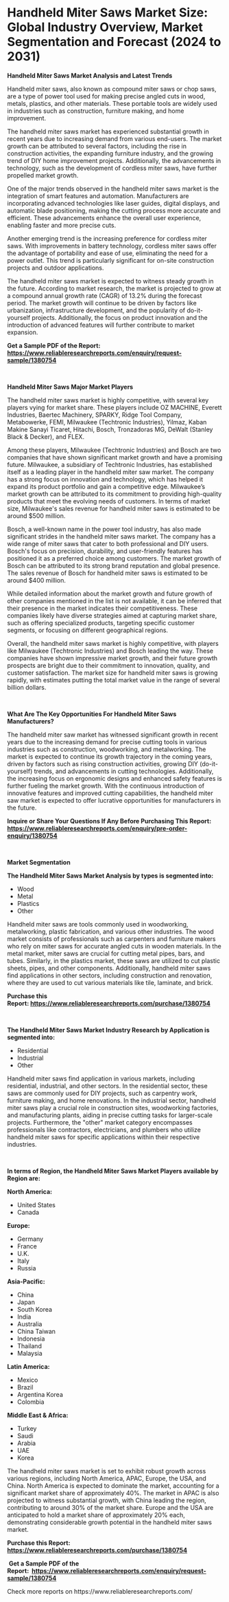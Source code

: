 <p><h1>Handheld Miter Saws Market Size: Global Industry Overview, Market Segmentation and Forecast (2024 to 2031)</h1></p><p><strong>Handheld Miter Saws Market Analysis and Latest Trends</strong></p>
<p><p>Handheld miter saws, also known as compound miter saws or chop saws, are a type of power tool used for making precise angled cuts in wood, metals, plastics, and other materials. These portable tools are widely used in industries such as construction, furniture making, and home improvement.</p><p>The handheld miter saws market has experienced substantial growth in recent years due to increasing demand from various end-users. The market growth can be attributed to several factors, including the rise in construction activities, the expanding furniture industry, and the growing trend of DIY home improvement projects. Additionally, the advancements in technology, such as the development of cordless miter saws, have further propelled market growth.</p><p>One of the major trends observed in the handheld miter saws market is the integration of smart features and automation. Manufacturers are incorporating advanced technologies like laser guides, digital displays, and automatic blade positioning, making the cutting process more accurate and efficient. These advancements enhance the overall user experience, enabling faster and more precise cuts.</p><p>Another emerging trend is the increasing preference for cordless miter saws. With improvements in battery technology, cordless miter saws offer the advantage of portability and ease of use, eliminating the need for a power outlet. This trend is particularly significant for on-site construction projects and outdoor applications.</p><p>The handheld miter saws market is expected to witness steady growth in the future. According to market research, the market is projected to grow at a compound annual growth rate (CAGR) of 13.2% during the forecast period. The market growth will continue to be driven by factors like urbanization, infrastructure development, and the popularity of do-it-yourself projects. Additionally, the focus on product innovation and the introduction of advanced features will further contribute to market expansion.</p></p>
<p><strong>Get a Sample PDF of the Report:&nbsp; <a href="https://www.reliableresearchreports.com/enquiry/request-sample/1380754">https://www.reliableresearchreports.com/enquiry/request-sample/1380754</a></strong></p>
<p>&nbsp;</p>
<p><strong>Handheld Miter Saws Major Market Players</strong></p>
<p><p>The handheld miter saws market is highly competitive, with several key players vying for market share. These players include OZ MACHINE, Everett Industries, Baertec Machinery, SPARKY, Ridge Tool Company, Metabowerke, FEMI, Milwaukee (Techtronic Industries), Yilmaz, Kaban Makine Sanayi Ticaret, Hitachi, Bosch, Tronzadoras MG, DeWalt (Stanley Black & Decker), and FLEX.</p><p>Among these players, Milwaukee (Techtronic Industries) and Bosch are two companies that have shown significant market growth and have a promising future. Milwaukee, a subsidiary of Techtronic Industries, has established itself as a leading player in the handheld miter saw market. The company has a strong focus on innovation and technology, which has helped it expand its product portfolio and gain a competitive edge. Milwaukee’s market growth can be attributed to its commitment to providing high-quality products that meet the evolving needs of customers. In terms of market size, Milwaukee's sales revenue for handheld miter saws is estimated to be around $500 million.</p><p>Bosch, a well-known name in the power tool industry, has also made significant strides in the handheld miter saws market. The company has a wide range of miter saws that cater to both professional and DIY users. Bosch's focus on precision, durability, and user-friendly features has positioned it as a preferred choice among customers. The market growth of Bosch can be attributed to its strong brand reputation and global presence. The sales revenue of Bosch for handheld miter saws is estimated to be around $400 million.</p><p>While detailed information about the market growth and future growth of other companies mentioned in the list is not available, it can be inferred that their presence in the market indicates their competitiveness. These companies likely have diverse strategies aimed at capturing market share, such as offering specialized products, targeting specific customer segments, or focusing on different geographical regions.</p><p>Overall, the handheld miter saws market is highly competitive, with players like Milwaukee (Techtronic Industries) and Bosch leading the way. These companies have shown impressive market growth, and their future growth prospects are bright due to their commitment to innovation, quality, and customer satisfaction. The market size for handheld miter saws is growing rapidly, with estimates putting the total market value in the range of several billion dollars.</p></p>
<p>&nbsp;</p>
<p><strong>What Are The Key Opportunities For Handheld Miter Saws Manufacturers?</strong></p>
<p><p>The handheld miter saw market has witnessed significant growth in recent years due to the increasing demand for precise cutting tools in various industries such as construction, woodworking, and metalworking. The market is expected to continue its growth trajectory in the coming years, driven by factors such as rising construction activities, growing DIY (do-it-yourself) trends, and advancements in cutting technologies. Additionally, the increasing focus on ergonomic designs and enhanced safety features is further fueling the market growth. With the continuous introduction of innovative features and improved cutting capabilities, the handheld miter saw market is expected to offer lucrative opportunities for manufacturers in the future.</p></p>
<p><strong>Inquire or Share Your Questions If Any Before Purchasing This Report: <a href="https://www.reliableresearchreports.com/enquiry/pre-order-enquiry/1380754">https://www.reliableresearchreports.com/enquiry/pre-order-enquiry/1380754</a></strong></p>
<p>&nbsp;</p>
<p><strong>Market Segmentation</strong></p>
<p><strong>The Handheld Miter Saws Market Analysis by types is segmented into:</strong></p>
<p><ul><li>Wood</li><li>Metal</li><li>Plastics</li><li>Other</li></ul></p>
<p><p>Handheld miter saws are tools commonly used in woodworking, metalworking, plastic fabrication, and various other industries. The wood market consists of professionals such as carpenters and furniture makers who rely on miter saws for accurate angled cuts in wooden materials. In the metal market, miter saws are crucial for cutting metal pipes, bars, and tubes. Similarly, in the plastics market, these saws are utilized to cut plastic sheets, pipes, and other components. Additionally, handheld miter saws find applications in other sectors, including construction and renovation, where they are used to cut various materials like tile, laminate, and brick.</p></p>
<p><strong>Purchase this Report:&nbsp;<a href="https://www.reliableresearchreports.com/purchase/1380754">https://www.reliableresearchreports.com/purchase/1380754</a></strong></p>
<p>&nbsp;</p>
<p><strong>The Handheld Miter Saws Market Industry Research by Application is segmented into:</strong></p>
<p><ul><li>Residential</li><li>Industrial</li><li>Other</li></ul></p>
<p><p>Handheld miter saws find application in various markets, including residential, industrial, and other sectors. In the residential sector, these saws are commonly used for DIY projects, such as carpentry work, furniture making, and home renovations. In the industrial sector, handheld miter saws play a crucial role in construction sites, woodworking factories, and manufacturing plants, aiding in precise cutting tasks for larger-scale projects. Furthermore, the "other" market category encompasses professionals like contractors, electricians, and plumbers who utilize handheld miter saws for specific applications within their respective industries.</p></p>
<p>&nbsp;</p>
<p><strong>In terms of Region, the Handheld Miter Saws Market Players available by Region are:</strong></p>
<p>
    <p> <strong> North America: </strong>
        <ul>
            <li>United States</li>
            <li>Canada</li>
        </ul>
        </p> 
    <p> <strong> Europe: </strong>
        <ul>
            <li>Germany</li>
            <li>France</li>
            <li>U.K.</li>
            <li>Italy</li>
            <li>Russia</li>
        </ul>
        </p> 
    <p> <strong> Asia-Pacific: </strong>
        <ul>
            <li>China</li>
            <li>Japan</li>
            <li>South Korea</li>
            <li>India</li>
            <li>Australia</li>
            <li>China Taiwan</li>
            <li>Indonesia</li>
            <li>Thailand</li>
            <li>Malaysia</li>
        </ul>
        </p> 
    <p> <strong> Latin America: </strong>
        <ul>
            <li>Mexico</li>
            <li>Brazil</li>
            <li>Argentina Korea</li>
            <li>Colombia</li>
        </ul>
        </p> 
    <p> <strong> Middle East & Africa: </strong>
        <ul>
            <li>Turkey</li>
            <li>Saudi</li>
            <li>Arabia</li>
            <li>UAE</li>
            <li>Korea</li>
        </ul>
    </p>
    </p>
<p><p>The handheld miter saws market is set to exhibit robust growth across various regions, including North America, APAC, Europe, the USA, and China. North America is expected to dominate the market, accounting for a significant market share of approximately 40%. The market in APAC is also projected to witness substantial growth, with China leading the region, contributing to around 30% of the market share. Europe and the USA are anticipated to hold a market share of approximately 20% each, demonstrating considerable growth potential in the handheld miter saws market.</p></p>
<p><strong>Purchase this Report: <a href="https://www.reliableresearchreports.com/purchase/1380754">https://www.reliableresearchreports.com/purchase/1380754</a></strong></p>
<p>&nbsp;<strong>Get a Sample PDF of the Report:&nbsp;&nbsp;<a href="https://www.reliableresearchreports.com/enquiry/request-sample/1380754">https://www.reliableresearchreports.com/enquiry/request-sample/1380754</a></strong></p>
<p><strong></strong></p>
<p>Check more reports on https://www.reliableresearchreports.com/</p>